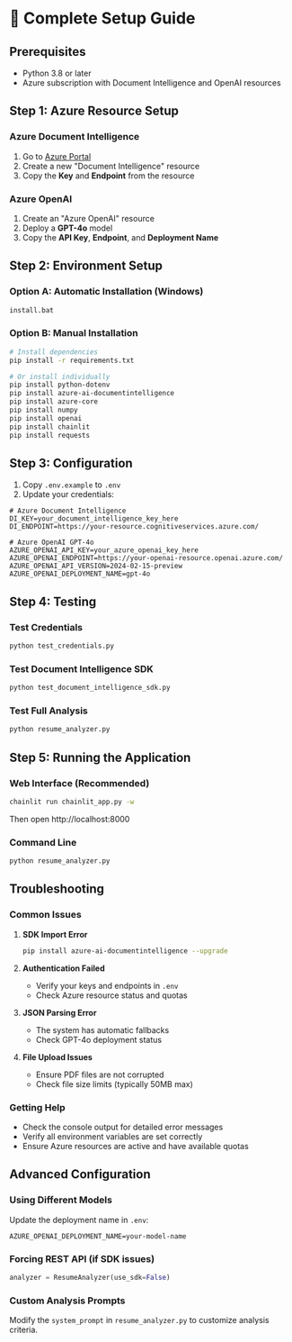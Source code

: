 # 🚀 Complete Setup Guide

## Prerequisites
- Python 3.8 or later
- Azure subscription with Document Intelligence and OpenAI resources

## Step 1: Azure Resource Setup

### Azure Document Intelligence
1. Go to [Azure Portal](https://portal.azure.com)
2. Create a new "Document Intelligence" resource
3. Copy the **Key** and **Endpoint** from the resource

### Azure OpenAI
1. Create an "Azure OpenAI" resource
2. Deploy a **GPT-4o** model
3. Copy the **API Key**, **Endpoint**, and **Deployment Name**

## Step 2: Environment Setup

### Option A: Automatic Installation (Windows)
```bash
install.bat
```

### Option B: Manual Installation
```bash
# Install dependencies
pip install -r requirements.txt

# Or install individually
pip install python-dotenv
pip install azure-ai-documentintelligence
pip install azure-core
pip install numpy
pip install openai
pip install chainlit
pip install requests
```

## Step 3: Configuration

1. Copy `.env.example` to `.env`
2. Update your credentials:

```env
# Azure Document Intelligence
DI_KEY=your_document_intelligence_key_here
DI_ENDPOINT=https://your-resource.cognitiveservices.azure.com/

# Azure OpenAI GPT-4o
AZURE_OPENAI_API_KEY=your_azure_openai_key_here
AZURE_OPENAI_ENDPOINT=https://your-openai-resource.openai.azure.com/
AZURE_OPENAI_API_VERSION=2024-02-15-preview
AZURE_OPENAI_DEPLOYMENT_NAME=gpt-4o
```

## Step 4: Testing

### Test Credentials
```bash
python test_credentials.py
```

### Test Document Intelligence SDK
```bash
python test_document_intelligence_sdk.py
```

### Test Full Analysis
```bash
python resume_analyzer.py
```

## Step 5: Running the Application

### Web Interface (Recommended)
```bash
chainlit run chainlit_app.py -w
```
Then open http://localhost:8000

### Command Line
```bash
python resume_analyzer.py
```

## Troubleshooting

### Common Issues

1. **SDK Import Error**
   ```bash
   pip install azure-ai-documentintelligence --upgrade
   ```

2. **Authentication Failed**
   - Verify your keys and endpoints in `.env`
   - Check Azure resource status and quotas

3. **JSON Parsing Error**
   - The system has automatic fallbacks
   - Check GPT-4o deployment status

4. **File Upload Issues**
   - Ensure PDF files are not corrupted
   - Check file size limits (typically 50MB max)

### Getting Help
- Check the console output for detailed error messages
- Verify all environment variables are set correctly
- Ensure Azure resources are active and have available quotas

## Advanced Configuration

### Using Different Models
Update the deployment name in `.env`:
```env
AZURE_OPENAI_DEPLOYMENT_NAME=your-model-name
```

### Forcing REST API (if SDK issues)
```python
analyzer = ResumeAnalyzer(use_sdk=False)
```

### Custom Analysis Prompts
Modify the `system_prompt` in `resume_analyzer.py` to customize analysis criteria.